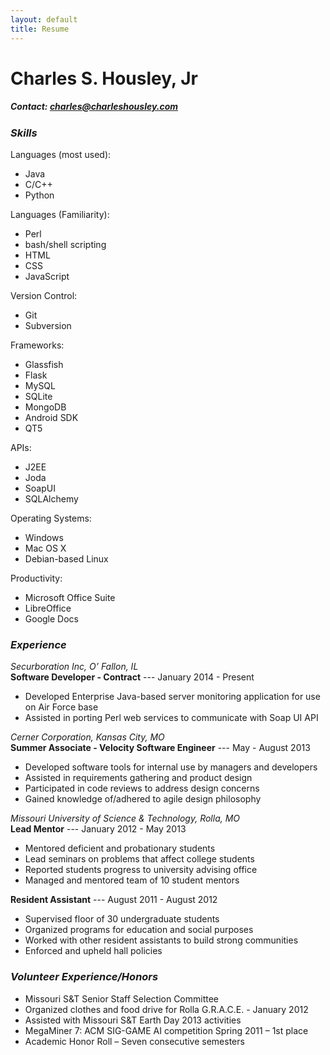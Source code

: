 ```yaml
---
layout: default
title: Resume
---
```


# Charles S. Housley, Jr #

##### Contact: charles@charleshousley.com #####

### *Skills* ###

Languages (most used):

* Java
* C/C++
* Python
    
Languages (Familiarity):

* Perl
* bash/shell scripting
* HTML
* CSS
* JavaScript
    
Version Control:

* Git
* Subversion
    
Frameworks:

* Glassfish
* Flask
* MySQL
* SQLite
* MongoDB
* Android SDK
* QT5
    
APIs:

* J2EE
* Joda
* SoapUI
* SQLAlchemy
    
Operating Systems:

* Windows
* Mac OS X
* Debian-based Linux
    
Productivity:

* Microsoft Office Suite
* LibreOffice
* Google Docs
    
### *Experience* ###

*Securboration Inc, O’ Fallon, IL*  
**Software Developer - Contract** --- January 2014 - Present

* Developed Enterprise Java-based server monitoring application for use on Air Force base
* Assisted in porting Perl web services to communicate with Soap UI API
    
*Cerner Corporation, Kansas City, MO*  
**Summer Associate - Velocity Software Engineer** --- May - August 2013

* Developed software tools for internal use by managers and developers
* Assisted in requirements gathering and product design
* Participated in code reviews to address design concerns
* Gained knowledge of/adhered to agile design philosophy
    

*Missouri University of Science & Technology, Rolla, MO*  
**Lead Mentor** --- January 2012 - May 2013

* Mentored deficient and probationary students
* Lead seminars on problems that affect college students
* Reported students progress to university advising office
* Managed and mentored team of 10 student mentors

    
**Resident Assistant** --- August 2011 - August 2012

* Supervised floor of 30 undergraduate students
* Organized programs for education and social purposes
* Worked with other resident assistants to build strong communities
* Enforced and upheld hall policies

    
### *Volunteer Experience/Honors* ###

* Missouri S&T Senior Staff Selection Committee
* Organized clothes and food drive for Rolla G.R.A.C.E. - January 2012
* Assisted with Missouri S&T Earth Day 2013 activities
* MegaMiner 7: ACM SIG-GAME AI competition Spring 2011 – 1st place
* Academic Honor Roll – Seven consecutive semesters
    